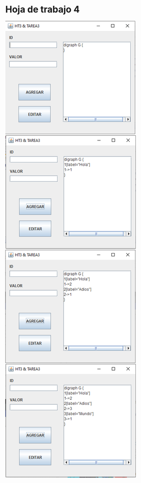 # Hoja de trabajo 4
![alt text](https://github.com/MarvinCastellanos/IPC1-201700490/blob/master/HT/HT4/captura1.png)
![alt text](https://github.com/MarvinCastellanos/IPC1-201700490/blob/master/HT/HT4/captura2.png)
![alt text](https://github.com/MarvinCastellanos/IPC1-201700490/blob/master/HT/HT4/captura3.png)
![alt text](https://github.com/MarvinCastellanos/IPC1-201700490/blob/master/HT/HT4/captura4.png)